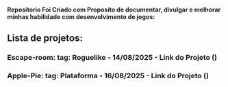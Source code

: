 #### Repositorio Foi Criado com Proposito de documentar, divulgar e melhorar minhas habilidade com desenvolvimento de jogos:

## Lista de projetos:

### Escape-room: tag: Roguelike - 14/08/2025 - Link do Projeto ()
### Apple-Pie: tag: Plataforma - 16/08/2025 - Link do Projeto ()
